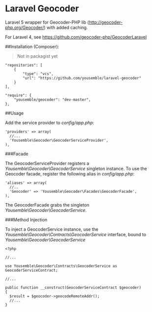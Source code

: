 # Laravel Geocoder

Laravel 5 wrapper for Geocoder-PHP lib (http://geocoder-php.org/Geocoder/) with added caching.

For Laravel 4, see https://github.com/geocoder-php/GeocoderLaravel

##Installation (Composer):

> Not in packagist yet


    "repositories": [
        {
            "type": "vcs",
            "url": "https://github.com/yousemble/laravel-geocoder"
        }
    ],

    "require": {
        "yousemble/geocoder": "dev-master",
    },


##Usage

Add the service provider to *config/app.php*:

    'providers' => array(
      //...
      'Yousemble\Geocoder\GeocoderServiceProvider',
    ),

###Facade

The GeocoderServiceProvider registers a *Yousemble\Geocoder\GeocoderService* singleton instance.
To use the Geocoder facade, register the following alias in *config/app.php*:

    'aliases' => array(
      //..
      'Geocoder' => 'Yousemble\Geocoder\Facades\GeocoderFacade',
    ),

The GeocoderFacade grabs the singleton *Yousemble\Geocoder\GeocoderService*.

###Method Injection

To inject a GeocoderService instance, use the *Yousemble\Geocoder\Contracts\GeocoderService* interface,
bound to *Yousemble\Geocoder\GeocoderService*

    <?php

    //...

    use Yousemble\Geocoder\Contracts\GeocoderService as GeocoderServiceContract;

    //...

    public function __construct(GeocoderServiceContract $geocoder)
    {
      $result = $geocoder->geocodeRemoteAddr();
      //...
    }